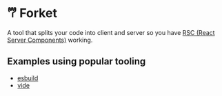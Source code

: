 # 𐂐 Forket

A tool that splits your code into client and server so you have [RSC (React Server Components)](https://react.dev/reference/rsc/server-components) working.
‎
## Examples using popular tooling

* [esbuild](./starters/esbuild/)
* [vide](./starters/vite/)